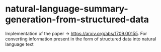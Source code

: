 # natural-language-summary-generation-from-structured-data
Implementation of the paper -> https://arxiv.org/abs/1709.00155. For converting information present in the form of structured data into natural language text

